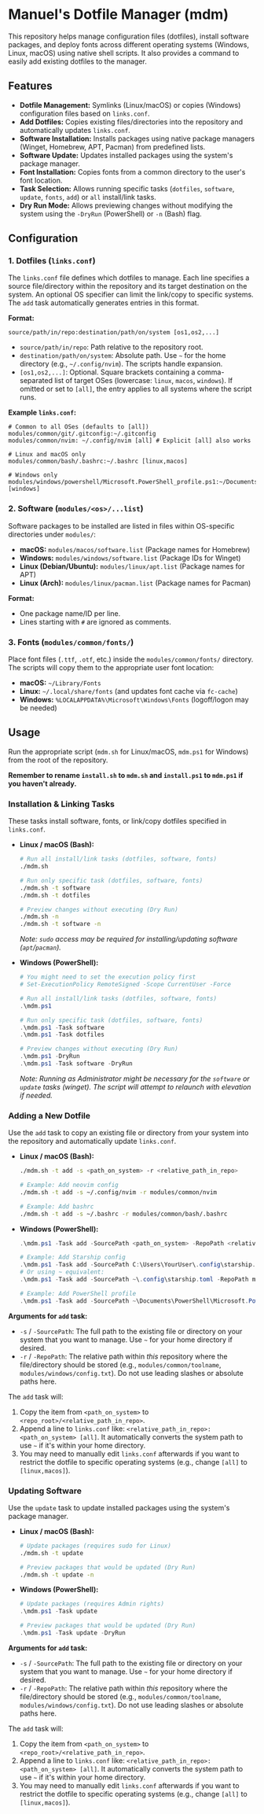 # Manuel's Dotfile Manager (mdm)

This repository helps manage configuration files (dotfiles), install software packages, and deploy fonts across different operating systems (Windows, Linux, macOS) using native shell scripts. It also provides a command to easily add existing dotfiles to the manager.

## Features

- **Dotfile Management:** Symlinks (Linux/macOS) or copies (Windows) configuration files based on `links.conf`.
- **Add Dotfiles:** Copies existing files/directories into the repository and automatically updates `links.conf`.
- **Software Installation:** Installs packages using native package managers (Winget, Homebrew, APT, Pacman) from predefined lists.
- **Software Update:** Updates installed packages using the system's package manager.
- **Font Installation:** Copies fonts from a common directory to the user's font location.
- **Task Selection:** Allows running specific tasks (`dotfiles`, `software`, `update`, `fonts`, `add`) or `all` install/link tasks.
- **Dry Run Mode:** Allows previewing changes without modifying the system using the `-DryRun` (PowerShell) or `-n` (Bash) flag.

## Configuration

### 1. Dotfiles (`links.conf`)

The `links.conf` file defines which dotfiles to manage. Each line specifies a source file/directory within the repository and its target destination on the system. An optional OS specifier can limit the link/copy to specific systems. The `add` task automatically generates entries in this format.

**Format:**

```
source/path/in/repo:destination/path/on/system [os1,os2,...]
```

- `source/path/in/repo`: Path relative to the repository root.
- `destination/path/on/system`: Absolute path. Use `~` for the home directory (e.g., `~/.config/nvim`). The scripts handle expansion.
- `[os1,os2,...]`: Optional. Square brackets containing a comma-separated list of target OSes (lowercase: `linux`, `macos`, `windows`). If omitted or set to `[all]`, the entry applies to all systems where the script runs.

**Example `links.conf`:**

```
# Common to all OSes (defaults to [all])
modules/common/git/.gitconfig:~/.gitconfig
modules/common/nvim: ~/.config/nvim [all] # Explicit [all] also works

# Linux and macOS only
modules/common/bash/.bashrc:~/.bashrc [linux,macos]

# Windows only
modules/windows/powershell/Microsoft.PowerShell_profile.ps1:~/Documents/PowerShell/Microsoft.PowerShell_profile.ps1 [windows]
```

### 2. Software (`modules/<os>/...list`)

Software packages to be installed are listed in files within OS-specific directories under `modules/`:

- **macOS:** `modules/macos/software.list` (Package names for Homebrew)
- **Windows:** `modules/windows/software.list` (Package IDs for Winget)
- **Linux (Debian/Ubuntu):** `modules/linux/apt.list` (Package names for APT)
- **Linux (Arch):** `modules/linux/pacman.list` (Package names for Pacman)

**Format:**

- One package name/ID per line.
- Lines starting with `#` are ignored as comments.

### 3. Fonts (`modules/common/fonts/`)

Place font files (`.ttf`, `.otf`, etc.) inside the `modules/common/fonts/` directory. The scripts will copy them to the appropriate user font location:

- **macOS:** `~/Library/Fonts`
- **Linux:** `~/.local/share/fonts` (and updates font cache via `fc-cache`)
- **Windows:** `%LOCALAPPDATA%\Microsoft\Windows\Fonts` (logoff/logon may be needed)

## Usage

Run the appropriate script (`mdm.sh` for Linux/macOS, `mdm.ps1` for Windows) from the root of the repository.

**Remember to rename `install.sh` to `mdm.sh` and `install.ps1` to `mdm.ps1` if you haven't already.**

### Installation & Linking Tasks

These tasks install software, fonts, or link/copy dotfiles specified in `links.conf`.

-   **Linux / macOS (Bash):**
    ```bash
    # Run all install/link tasks (dotfiles, software, fonts)
    ./mdm.sh

    # Run only specific task (dotfiles, software, fonts)
    ./mdm.sh -t software
    ./mdm.sh -t dotfiles

    # Preview changes without executing (Dry Run)
    ./mdm.sh -n
    ./mdm.sh -t software -n
    ```
    *Note: `sudo` access may be required for installing/updating software (`apt`/`pacman`).*

-   **Windows (PowerShell):**
    ```powershell
    # You might need to set the execution policy first
    # Set-ExecutionPolicy RemoteSigned -Scope CurrentUser -Force

    # Run all install/link tasks (dotfiles, software, fonts)
    .\mdm.ps1

    # Run only specific task (dotfiles, software, fonts)
    .\mdm.ps1 -Task software
    .\mdm.ps1 -Task dotfiles

    # Preview changes without executing (Dry Run)
    .\mdm.ps1 -DryRun
    .\mdm.ps1 -Task software -DryRun
    ```
    *Note: Running as Administrator might be necessary for the `software` or `update` tasks (winget). The script will attempt to relaunch with elevation if needed.*

### Adding a New Dotfile

Use the `add` task to copy an existing file or directory from your system into the repository and automatically update `links.conf`.

-   **Linux / macOS (Bash):**
    ```bash
    ./mdm.sh -t add -s <path_on_system> -r <relative_path_in_repo>

    # Example: Add neovim config
    ./mdm.sh -t add -s ~/.config/nvim -r modules/common/nvim

    # Example: Add bashrc
    ./mdm.sh -t add -s ~/.bashrc -r modules/common/bash/.bashrc
    ```

-   **Windows (PowerShell):**
    ```powershell
    .\mdm.ps1 -Task add -SourcePath <path_on_system> -RepoPath <relative_path_in_repo>

    # Example: Add Starship config
    .\mdm.ps1 -Task add -SourcePath C:\Users\YourUser\.config\starship.toml -RepoPath modules/common/starship.toml
    # Or using ~ equivalent:
    .\mdm.ps1 -Task add -SourcePath ~\.config\starship.toml -RepoPath modules/common/starship.toml

    # Example: Add PowerShell profile
    .\mdm.ps1 -Task add -SourcePath ~\Documents\PowerShell\Microsoft.PowerShell_profile.ps1 -RepoPath modules/windows/powershell/Microsoft.PowerShell_profile.ps1
    ```

**Arguments for `add` task:**

-   `-s` / `-SourcePath`: The full path to the existing file or directory on your system that you want to manage. Use `~` for your home directory if desired.
-   `-r` / `-RepoPath`: The relative path within *this* repository where the file/directory should be stored (e.g., `modules/common/toolname`, `modules/windows/config.txt`). Do not use leading slashes or absolute paths here.

The `add` task will:
1.  Copy the item from `<path_on_system>` to `<repo_root>/<relative_path_in_repo>`.
2.  Append a line to `links.conf` like: `<relative_path_in_repo>:<path_on_system> [all]`. It automatically converts the system path to use `~` if it's within your home directory.
3.  You may need to manually edit `links.conf` afterwards if you want to restrict the dotfile to specific operating systems (e.g., change `[all]` to `[linux,macos]`).

### Updating Software

Use the `update` task to update installed packages using the system's package manager.

-   **Linux / macOS (Bash):**
    ```bash
    # Update packages (requires sudo for Linux)
    ./mdm.sh -t update

    # Preview packages that would be updated (Dry Run)
    ./mdm.sh -t update -n
    ```

-   **Windows (PowerShell):**
    ```powershell
    # Update packages (requires Admin rights)
    .\mdm.ps1 -Task update

    # Preview packages that would be updated (Dry Run)
    .\mdm.ps1 -Task update -DryRun
    ```

**Arguments for `add` task:**

-   `-s` / `-SourcePath`: The full path to the existing file or directory on your system that you want to manage. Use `~` for your home directory if desired.
-   `-r` / `-RepoPath`: The relative path within *this* repository where the file/directory should be stored (e.g., `modules/common/toolname`, `modules/windows/config.txt`). Do not use leading slashes or absolute paths here.

The `add` task will:
1.  Copy the item from `<path_on_system>` to `<repo_root>/<relative_path_in_repo>`.
2.  Append a line to `links.conf` like: `<relative_path_in_repo>:<path_on_system> [all]`. It automatically converts the system path to use `~` if it's within your home directory.
3.  You may need to manually edit `links.conf` afterwards if you want to restrict the dotfile to specific operating systems (e.g., change `[all]` to `[linux,macos]`).
